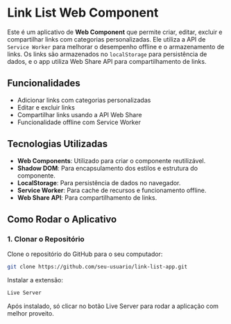 # Link List Web Component

Este é um aplicativo de **Web Component** que permite criar, editar, excluir e compartilhar links com categorias personalizadas. Ele utiliza a API de `Service Worker` para melhorar o desempenho offline e o armazenamento de links. Os links são armazenados no `localStorage` para persistência de dados, e o app utiliza Web Share API para compartilhamento de links.

## Funcionalidades
- Adicionar links com categorias personalizadas
- Editar e excluir links
- Compartilhar links usando a API Web Share
- Funcionalidade offline com Service Worker

## Tecnologias Utilizadas
- **Web Components**: Utilizado para criar o componente reutilizável.
- **Shadow DOM**: Para encapsulamento dos estilos e estrutura do componente.
- **LocalStorage**: Para persistência de dados no navegador.
- **Service Worker**: Para cache de recursos e funcionamento offline.
- **Web Share API**: Para compartilhamento de links.

## Como Rodar o Aplicativo

### 1. Clonar o Repositório

Clone o repositório do GitHub para o seu computador:

```bash
git clone https://github.com/seu-usuario/link-list-app.git
```

Instalar a extensão:

```bash
Live Server
```

Após instalado, só clicar no botão Live Server para rodar a aplicação com melhor proveito.
